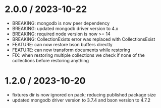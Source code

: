 2.0.0 / 2023-10-22
==================

  * BREAKING: mongodb is now peer dependency
  * BREAKING: updated mongodb driver version to 4.x
  * BREAKING: required node version is now >= 14
  * BREAKING: CollectionExists error was replaced with CollectionsExist
  * FEATURE: can now restore bson buffers directly
  * FEATURE: can now transform documents while restoring
  * FIX: when restoring multiple collections we check if none of the
    collections before restoring anything


1.2.0 / 2023-10-20
==================

  * fixtures dir is now ignored on pack; reducing published package size
  * updated mongodb driver version to 3.7.4 and bson version to 4.7.2
